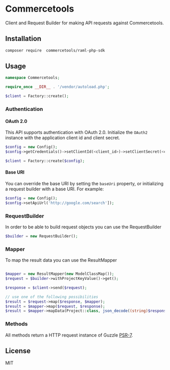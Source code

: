 # Commercetools

Client and Request Builder for making API requests against Commercetools.

## Installation

```sh
composer require  commercetools/raml-php-sdk
```

## Usage

```php
namespace Commercetools;

require_once __DIR__ . '/vendor/autoload.php';

$client = Factory::create();
```

### Authentication

#### OAuth 2.0

This API supports authentication with OAuth 2.0. Initialize the `OAuth2` instance with the application client id and client secret.

```php
$config = new Config();
$config->getCredentials()->setClientId(<client_id>)->setClientSecret(<client_secret>);

$client = Factory::create($config);
```

#### Base URI

You can override the base URI by setting the `baseUri` property, or initializing a request builder with a base URI. For example:

```php
$config = new Config();
$config->setApiUrl('http://google.com/search']);
```

### RequestBuilder

In order to be able to build request objects you can use the RequestBuilder

```php
$builder = new RequestBuilder();
```

### Mapper

To map the result data you can use the ResultMapper

```php

$mapper = new ResultMapper(new ModelClassMap());
$request = $builder->withProjectKeyValue()->get();

$response = $client->send($request);

// use one of the following possibilities
$result = $request->map($response, $mapper);
$result = $mapper->map($request, $response);
$result = $mapper->mapData(Project::class, json_decode((string)$response->getBody(), true));
```


### Methods

All methods return a HTTP request instance of Guzzle [PSR-7](https://github.com/guzzle/psr7).

## License

MIT
